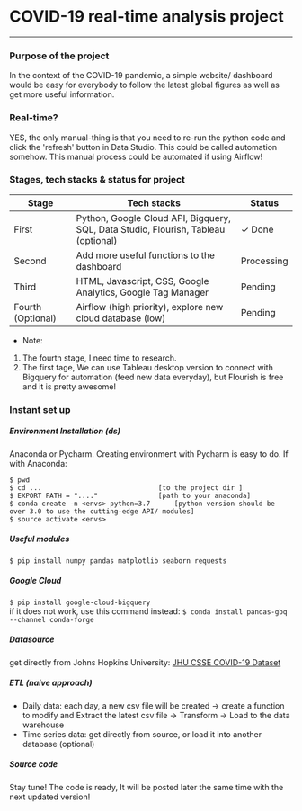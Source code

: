 # COVID-19 real-time analysis project
- - -
### Purpose of the project
In the context of the COVID-19 pandemic, a simple website/ dashboard would be easy for everybody to follow the latest global figures as well as get more useful information.

### Real-time?
YES, the only manual-thing is that you need to re-run the python code and click the 'refresh' button in Data Studio. This could be called automation somehow.
This manual process could be automated if using Airflow!
### Stages, tech stacks & status for project

| Stage | Tech stacks | Status |
| ----------- | ----------- | ----------- |
| First | Python, Google Cloud API, Bigquery, SQL, Data Studio, Flourish, Tableau (optional) | ✓ Done|
| Second | Add more useful functions to the dashboard | Processing |
| Third | HTML, Javascript, CSS, Google Analytics, Google Tag Manager | Pending |
| Fourth (Optional) | Airflow (high priority), explore new cloud database (low) | Pending |
* Note: 
1. The fourth stage, I need time to research. 
2. The first tage, We can use Tableau desktop version to connect with Bigquery for automation (feed new data everyday), but Flourish is free and it is pretty awesome! 

### Instant set up
##### Environment Installation (ds)
Anaconda or Pycharm. Creating environment with Pycharm is easy to do. If with Anaconda:
```
$ pwd
$ cd ...                             [to the project dir ]
$ EXPORT PATH = "...."               [path to your anaconda]
$ conda create -n <envs> python=3.7      [python version should be over 3.0 to use the cutting-edge API/ modules]
$ source activate <envs>
```

##### Useful modules
`$ pip install numpy pandas matplotlib seaborn requests`
##### Google Cloud 
`$ pip install google-cloud-bigquery` <br>
if it does not work, use this command instead: `$ conda install pandas-gbq --channel conda-forge`
##### Datasource
get directly from Johns Hopkins University: <a href="https://github.com/CSSEGISandData/COVID-19/tree/master/csse_covid_19_data/csse_covid_19_time_series">JHU CSSE COVID-19 Dataset</a>
##### ETL (naive approach)
* Daily data: each day, a new csv file will be created -> create a function to modify and Extract the latest csv file -> Transform -> Load to the data warehouse
* Time series data: get directly from source, or load it into another database (optional)
##### Source code
Stay tune! The code is ready, It will be posted later the same time with the next updated version!
